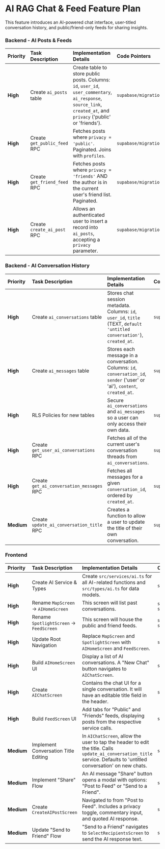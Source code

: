 # AI RAG Chat & Feed Feature Plan

This feature introduces an AI-powered chat interface, user-titled conversation history, and public/friend-only feeds for sharing insights.

### Backend - AI Posts & Feeds

| Priority | Task Description | Implementation Details | Code Pointers | Dependencies | Status |
| :--- | :--- | :--- | :--- | :--- | :--- |
| **High** | Create `ai_posts` table | Create table to store public posts. Columns: `id`, `user_id`, `user_commentary`, `ai_response`, `source_link`, `created_at`, and `privacy` ('public' or 'friends'). | `supabase/migrations/` | None | To Do |
| **High** | Create `get_public_feed` RPC | Fetches posts where `privacy = 'public'`. Paginated. Joins with `profiles`. | `supabase/migrations/` | `ai_posts` table | To Do |
| **High** | Create `get_friend_feed` RPC | Fetches posts where `privacy = 'friends'` AND the author is in the current user's friend list. Paginated. | `supabase/migrations/` | `ai_posts` table, Friends logic | To Do |
| **High** | Create `create_ai_post` RPC | Allows an authenticated user to insert a record into `ai_posts`, accepting a `privacy` parameter. | `supabase/migrations/` | `ai_posts` table | To Do |

### Backend - AI Conversation History

| Priority | Task Description | Implementation Details | Code Pointers | Dependencies | Status |
| :--- | :--- | :--- | :--- | :--- | :--- |
| **High** | Create `ai_conversations` table | Stores chat session metadata. Columns: `id`, `user_id`, `title` (TEXT, `default 'untitled conversation'`), `created_at`. | `supabase/migrations/` | None | To Do |
| **High** | Create `ai_messages` table | Stores each message in a conversation. Columns: `id`, `conversation_id`, `sender` ('user' or 'ai'), `content`, `created_at`. | `supabase/migrations/` | `ai_conversations` table | To Do |
| **High** | RLS Policies for new tables | Secure `ai_conversations` and `ai_messages` so a user can only access their own data. | `supabase/migrations/` | New tables | To Do |
| **High** | Create `get_user_ai_conversations` RPC | Fetches all of the current user's conversation threads from `ai_conversations`. | `supabase/migrations/` | `ai_conversations` table | To Do |
| **High** | Create `get_ai_conversation_messages` RPC | Fetches all messages for a given `conversation_id`, ordered by `created_at`. | `supabase/migrations/` | `ai_messages` table | To Do |
| **Medium**| Create `update_ai_conversation_title` RPC | Creates a function to allow a user to update the title of their own conversation. | `supabase/migrations/` | `ai_conversations` table | To Do |

### Frontend

| Priority | Task Description | Implementation Details | Code Pointers | Dependencies | Status |
| :--- | :--- | :--- | :--- | :--- | :--- |
| **High** | Create AI Service & Types | Create `src/services/ai.ts` for all AI-related functions and `src/types/ai.ts` for data models. | `src/services/ai.ts`, `src/types/ai.ts` | Backend RPCs | To Do |
| **High** | Rename `MapScreen` -> `AIHomeScreen` | This screen will list past conversations. | `src/screens/MapScreen` -> `src/screens/AIHomeScreen` | None | To Do |
| **High** | Rename `SpotlightScreen` -> `FeedScreen` | This screen will house the public and friend feeds. | `src/screens/SpotlightScreen` -> `src/screens/FeedScreen` | None | To Do |
| **High** | Update Root Navigation | Replace `MapScreen` and `SpotlightScreen` with `AIHomeScreen` and `FeedScreen`. | `src/navigation/RootNavigation.tsx` | Screen renaming | To Do |
| **High** | Build `AIHomeScreen` UI | Display a list of AI conversations. A "New Chat" button navigates to `AIChatScreen`. | `src/screens/AIHomeScreen/index.tsx` | `get_user_ai_conversations` | To Do |
| **High** | Create `AIChatScreen` | Contains the chat UI for a single conversation. It will have an editable title field in the header. | `src/screens/AIChatScreen/index.tsx` | `AIHomeScreen` | To Do |
| **High** | Build `FeedScreen` UI | Add tabs for "Public" and "Friends" feeds, displaying posts from the respective service calls. | `src/screens/FeedScreen/index.tsx` | `get_public_feed`, `get_friend_feed` | To Do |
| **Medium**| Implement Conversation Title Editing | In `AIChatScreen`, allow the user to tap the header to edit the title. Calls `update_ai_conversation_title` service. Defaults to 'untitled conversation' on new chats. | `src/screens/AIChatScreen/index.tsx` | `AIChatScreen` UI | To Do |
| **Medium**| Implement "Share" Flow | An AI message "Share" button opens a modal with options: "Post to Feed" or "Send to a Friend". | `src/screens/AIChatScreen/index.tsx` | `AIChatScreen` UI | To Do |
| **Medium**| Create `CreateAIPostScreen` | Navigated to from "Post to Feed". Includes a privacy toggle, commentary input, and quoted AI response. | `src/screens/CreateAIPostScreen/index.tsx` | "Share" Flow | To Do |
| **Medium**| Update "Send to Friend" Flow | "Send to a Friend" navigates to `SelectRecipientsScreen` to send the AI response text. | `src/screens/AIChatScreen/index.tsx` | "Share" Flow | To Do | 